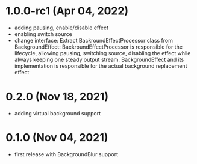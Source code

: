 # 1.0.0-rc1 (Apr 04, 2022)

- adding pausing, enable/disable effect
- enabling switch source
- change interface: Extract BackroundEffectProcessor class from BackgroundEffect:
BackroundEffectProcessor is responsible for the lifecycle, allowing pausing, switching source, disabling the effect while always keeping one steady output stream.
BackgroundEffect and its implementation is responsible for the actual background replacement effect
  
# 0.2.0 (Nov 18, 2021)

- adding virtual background support

# 0.1.0 (Nov 04, 2021)

- first release with BackgroundBlur support
